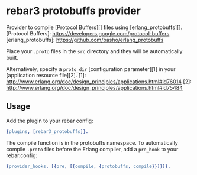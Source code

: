 rebar3 protobuffs provider
==========================

Provider to compile [Protocol Buffers][] files using [erlang_protobuffs][].
[Protocol Buffers]: https://developers.google.com/protocol-buffers
[erlang_protobuffs]: https://github.com/basho/erlang_protobuffs

Place your `.proto` files in the `src` directory and they will be automatically
built.

Alternatively, specify a `proto_dir` [configuration parameter][1] in your
[application resource file][2].
[1]: http://www.erlang.org/doc/design_principles/applications.html#id76014
[2]: http://www.erlang.org/doc/design_principles/applications.html#id75484

Usage
-----

Add the plugin to your rebar config:

```erlang
{plugins, [rebar3_protobuffs]}.
```

The compile function is in the protobuffs namespace. To automatically compile
`.proto` files before the Erlang compiler, add a `pre_hook` to your
rebar.config:

```erlang
{provider_hooks, [{pre, [{compile, {protobuffs, compile}}]}]}.
```
